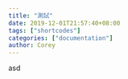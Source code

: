 ```yaml
---
title: "測試"
date: 2019-12-01T21:57:40+08:00
tags: ["shortcodes"]
categories: ["documentation"]
author: Corey
---
```

asd
